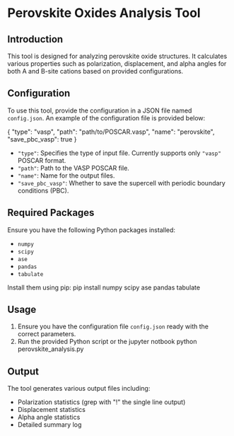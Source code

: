 Perovskite Oxides Analysis Tool
===============================

Introduction
------------

This tool is designed for analyzing perovskite oxide structures. It calculates various properties such as polarization, displacement, and alpha angles for both A and B-site cations based on provided configurations.

Configuration
-------------

To use this tool, provide the configuration in a JSON file named `config.json`. An example of the configuration file is provided below:

{  "type":  "vasp",  "path":  "path/to/POSCAR.vasp",  "name":  "perovskite",  "save_pbc_vasp":  true  }

-   `"type"`: Specifies the type of input file. Currently supports only `"vasp"` POSCAR format.
-   `"path"`: Path to the VASP POSCAR file.
-   `"name"`: Name for the output files.
-   `"save_pbc_vasp"`: Whether to save the supercell with periodic boundary conditions (PBC).

Required Packages
-----------------

Ensure you have the following Python packages installed:

-   `numpy`
-   `scipy`
-   `ase`
-   `pandas`
-   `tabulate`

Install them using pip:
pip install numpy scipy ase pandas tabulate

Usage
-----

1.  Ensure you have the configuration file `config.json` ready with the correct parameters.
2.  Run the provided Python script or the jupyter notbook
python perovskite_analysis.py

Output
------

The tool generates various output files including:

-   Polarization statistics (grep with "!" the single line output)
-   Displacement statistics
-   Alpha angle statistics
-   Detailed summary log
